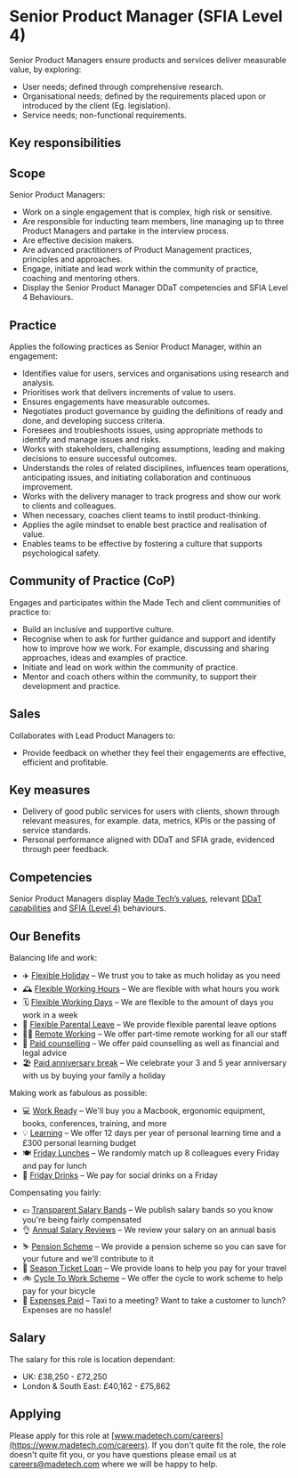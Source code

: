 # Senior Product Manager (SFIA Level 4)

Senior Product Managers ensure products and services deliver measurable value, by exploring:
- User needs; defined through comprehensive research. 
- Organisational needs; defined by the requirements placed upon or introduced by the client (Eg. legislation).
- Service needs; non-functional requirements.

## Key responsibilities
## Scope
Senior Product Managers:
- Work on a single engagement that is complex, high risk or sensitive. 
- Are responsible for inducting team members, line managing up to three Product Managers and partake in the interview process.
- Are effective decision makers.
- Are advanced practitioners of Product Management practices, principles and approaches.
- Engage, initiate and lead work within the community of practice, coaching and mentoring others.
- Display the Senior Product Manager DDaT competencies and SFIA Level 4 Behaviours.

## Practice
Applies the following practices as Senior Product Manager, within an engagement:
- Identifies value for users, services and organisations using research and analysis.
- Prioritises work that delivers increments of value to users.  
- Ensures engagements have measurable outcomes.
- Negotiates product governance by guiding the definitions of ready and done, and developing success criteria.
- Foresees and troubleshoots issues, using appropriate methods to identify and manage issues and risks. 
- Works with stakeholders, challenging assumptions, leading and making decisions to ensure successful outcomes.
- Understands the roles of related disciplines, influences team operations, anticipating issues, and initiating collaboration and continuous improvement. 
- Works with the delivery manager to track progress and show our work to clients and colleagues.
- When necessary, coaches client teams to instil product-thinking.
- Applies the agile mindset to enable best practice and realisation of value.
- Enables teams to be effective by fostering a culture that supports psychological safety. 

## Community of Practice (CoP)
Engages and participates within the Made Tech and client communities of practice to:
- Build an inclusive and supportive culture.
- Recognise when to ask for further guidance and support and identify how to improve how we work.  For example, discussing and sharing approaches, ideas and examples of practice.
- Initiate and lead on work within the community of practice.
- Mentor and coach others within the community, to support their development and practice.

## Sales
Collaborates with Lead Product Managers to:
- Provide feedback on whether they feel their engagements are effective, efficient and profitable.

## Key measures
- Delivery of good public services for users with clients, shown through relevant measures, for example. data, metrics, KPIs or the passing of service standards.
- Personal performance aligned with DDaT and SFIA grade, evidenced through peer feedback.

## Competencies
Senior Product Managers display [Made Tech’s values](https://github.com/madetech/handbook/blob/main/company/about.md), relevant [DDaT capabilities](https://www.gov.uk/guidance/product-manager#senior-product-manager) and [SFIA (Level 4)](https://sfia-online.org/en/sfia-8/responsibilities/level-4) behaviours.

## Our Benefits

Balancing life and work:

* ✈️ [Flexible Holiday](../benefits/flexible_holiday.md) – We trust you to take as much holiday as you need
* 🕰️ [Flexible Working Hours](../benefits/working_hours.md) – We are flexible with what hours you work
* 🗓️ [Flexible Working Days](../benefits/flexible_working.md) – We are flexible to the amount of days you work in a week
* 👶 [Flexible Parental Leave](../guides/welfare/parental_leave.md) – We provide flexible parental leave options
* 👩‍💻 [Remote Working](../benefits/remote_working.md) – We offer part-time remote working for all our staff
* 🤗 [Paid counselling](../guides/welfare/paid_counselling.md) – We offer paid counselling as well as financial and legal advice
* 🏖️ [Paid anniversary break](../benefits/paid_anniversary_break.md) – We celebrate your 3 and 5 year anniversary with us by buying your family a holiday

Making work as fabulous as possible:

* 💻 [Work Ready](../benefits/work_ready.md) – We'll buy you a Macbook, ergonomic equipment, books, conferences, training, and more
* 💡 [Learning](../guides/learning/README.md) – We offer 12 days per year of personal learning time and a £300 personal learning budget
* 🍽️ [Friday Lunches](../benefits/friday_lunch.md) – We randomly match up 8 colleagues every Friday and pay for lunch
* 🍻 [Friday Drinks](../benefits/friday_drinks.md) – We pay for social drinks on a Friday

Compensating you fairly:

* 💷 [Transparent Salary Bands](../roles/README.md) – We publish salary bands so you know you're being fairly compensated
* 👌 [Annual Salary Reviews](../guides/compensation/salary_reviews.md) – We review your salary on an annual basis
* ⛷️ [Pension Scheme](../benefits/pension_scheme.md) – We provide a pension scheme so you can save for your future and we'll contribute to it
* 🚄 [Season Ticket Loan](../benefits/season_ticket_loan.md) – We provide loans to help you pay for your travel
* 🚲 [Cycle To Work Scheme](../benefits/cycle_to_work_scheme.md) – We offer the cycle to work scheme to help pay for your bicycle
* 🚕 [Expenses Paid](../guides/compensation/expenses.md) – Taxi to a meeting? Want to take a customer to lunch? Expenses are no hassle!

## Salary

The salary for this role is location dependant:

- UK: £38,250 - £72,250
- London & South East: £40,162 - £75,862

## Applying

Please apply for this role at [www.madetech.com/careers](https://www.madetech.com/careers). If you don't quite fit the role, the role doesn't quite fit you, or you have questions please email us at [careers@madetech.com](mailto:careers@madetech.com) where we will be happy to help.
